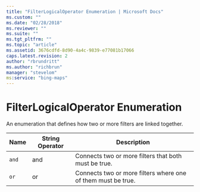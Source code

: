 ```yaml
---
title: "FilterLogicalOperator Enumeration | Microsoft Docs"
ms.custom: ""
ms.date: "02/28/2018"
ms.reviewer: ""
ms.suite: ""
ms.tgt_pltfrm: ""
ms.topic: "article"
ms.assetid: 3676cdfd-8d90-4a4c-9839-e77081b17066
caps.latest.revision: 2
author: "rbrundritt"
ms.author: "richbrun"
manager: "stevelom"
ms:service: "bing-maps"
---
```

# FilterLogicalOperator Enumeration
An enumeration that defines how two or more filters are linked together.  

Name            | String Operator      | Description
--------------- | -------------------- | -----------------------------------------
`and`           | and                  | Connects two or more filters that both must be true.
`or`            | or                   | Connects two or more filters where one of them must be true.
